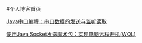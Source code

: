 #个人博客首页


 [Java串口编程：串口数据的发送与监听读取](https://github.com/CaroseKYS/Blog/blob/master/content/serial-port-programming/index.md)

 [使用Java Socket发送魔术包：实现电脑远程开机(WOL)](https://github.com/CaroseKYS/Blog/blob/master/content/WOL/index.md)
